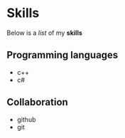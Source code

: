 # Skills

Below is a _list_ of my **skills**

## Programming languages
- c++
- c#

## Collaboration
- github
- git
